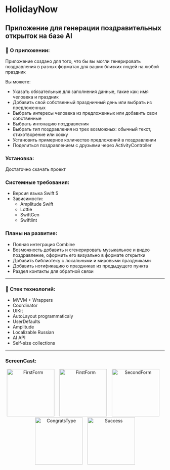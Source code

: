 # HolidayNow
## Приложение для генерации поздравительных открыток на базе AI
### 📝 О приложении:

Приложение создано для того, что бы вы могли генерировать поздравления в разных форматах для ваших близких людей на любой праздник

Вы можете:
+ Указать обязательные для заполнения данные, такие как: имя человека и праздник
+ Добавить свой собственный праздничный день или выбрать из предложенных
+ Выбрать интересы человека из предложенных или добавить свои собственные
+ Выбрать интонацию поздравления 
+ Выбрать тип поздравления из трех возможных: обычный текст, стихотворение или хокку 
+ Установить примерное количество предложений в поздравлении
+ Поделиться поздравлением с друзьями через ActivityController

### Установка:
Достаточно скачать проект

### Системные требования:
- Версия языка Swift 5
- Зависимости:
  - Amplitude Swift
  - Lottie
  - SwiftGen
  - Swiftlint
 
### Планы на развитие:
- Полная интеграция Combine
- Возможность добавить и сгенерировать музыкальное и видео поздравление, оформить его визуально в формате открытки
- Добавить библиотеку с локальными и мировыми праздниками
- Добавить нотификацию о праздниках из предыдущего пункта
- Раздел контакты для обратной связи

---

### 🔭 Стек технологий:
+ MVVM + Wrappers
+ Coordinator
+ UIKit
+ AutoLayout programmaticaly
+ UserDefaults
+ Amplitude
+ Localizable Russian
+ AI API
+ Self-size collections

---

### ScreenCast:

<div align="center">
    <img src="https://github.com/Georgii-N/holidayNow/assets/62737451/4fce21ee-05a2-492b-aff4-683d68a888db" width="150" alt="FirstForm">&nbsp;&nbsp;&nbsp;
  <img src="https://github.com/Georgii-N/holidayNow/assets/62737451/a2a0af14-1491-4dc5-a000-34c36f26d4ee" width="150" alt="FirstForm">&nbsp;&nbsp;&nbsp;
  <img src="https://github.com/Georgii-N/holidayNow/assets/62737451/b9ddf8c1-6db0-4652-b23f-d63b47c44df6" width="150" alt="SecondForm">&nbsp;&nbsp;&nbsp;
  <img src="https://github.com/Georgii-N/holidayNow/assets/62737451/6ca3f3e8-cce8-4d59-b334-1cb15422bbe8" width="150" alt="CongratsType">&nbsp;&nbsp;&nbsp;
  <img src="https://github.com/Georgii-N/holidayNow/assets/62737451/9a3dde23-30a1-4b28-80ac-e86f991ad784" width="150" alt="Success">
</div>
